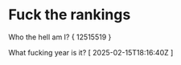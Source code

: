 # Fuck the rankings

Who the hell am I?
{ 12515519 }

What fucking year is it?
[ 2025-02-15T18:16:40Z ]
